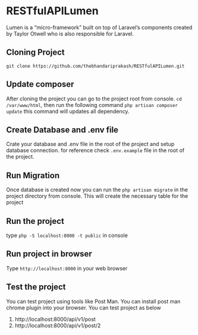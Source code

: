 # RESTfulAPILumen

Lumen is a “micro-framework” built on top of Laravel’s components created by Taylor Otwell who is also responsible for Laravel.

## Cloning Project

`git clone https://github.com/thebhandariprakash/RESTfulAPILumen.git`

## Update composer
After cloning the project you can go to the project root from console. `cd /var/www/html`, then run the following command
`php artisan composer update` this command will updates all dependency.


## Create Database and .env file

Crate your database and  .env file in the root of the project and setup database connection. for reference check `.env.example` file in the root of the project.

## Run Migration

Once database is created now you can run the `php artisan migrate`  in the project directory from console. This will create the necessary table for the project

## Run the project

type `php -S localhost:8000 -t public` in console

## Run project in browser
Type `http://localhost:8000` in your web browser

## Test the project
You can test project using tools like Post Man. You can install post man chrome plugin into your browser. You can test project as below

1. http://localhost:8000/api/v1/post
2. http://localhost:8000/api/v1/post/2
 
 